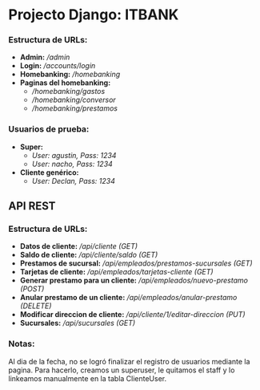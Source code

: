 # Projecto Django: ITBANK

### Estructura de URLs:
- **Admin:** */admin*
- **Login:** */accounts/login*
- **Homebanking:** */homebanking*
- **Paginas del homebanking:**
  - */homebanking/gastos*
  - */homebanking/conversor*
  - */homebanking/prestamos*

### Usuarios de prueba:
- **Super:** 
  - *User: agustin, Pass: 1234*
  - *User: nacho, Pass: 1234*
- **Cliente genérico:** 
  - *User: Declan, Pass: 1234*

## API REST
### Estructura de URLs:
- **Datos de cliente:** */api/cliente (GET)*
- **Saldo de cliente:** */api/cliente/saldo (GET)*
- **Prestamos de sucursal:** */api/empleados/prestamos-sucursales (GET)*
- **Tarjetas de cliente:** */api/empleados/tarjetas-cliente (GET)*
- **Generar prestamo para un cliente:** */api/empleados/nuevo-prestamo (POST)*
- **Anular prestamo de un cliente:** */api/empleados/anular-prestamo (DELETE)*
- **Modificar direccion de cliente:** */api/cliente/1/editar-direccion (PUT)*
- **Sucursales:** */api/sucursales (GET)*

### Notas:
Al dia de la fecha, no se logró finalizar el registro de usuarios mediante la pagina. Para hacerlo, creamos un superuser, le quitamos el staff y lo linkeamos manualmente en la tabla ClienteUser.
